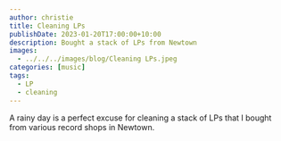 ```yaml
---
author: christie
title: Cleaning LPs
publishDate: 2023-01-20T17:00:00+10:00
description: Bought a stack of LPs from Newtown
images:
  - ../../../images/blog/Cleaning LPs.jpeg
categories: [music]
tags:
  - LP
  - cleaning
---
```


A rainy day is a perfect excuse for cleaning a stack of LPs that I bought from various record shops in Newtown.
